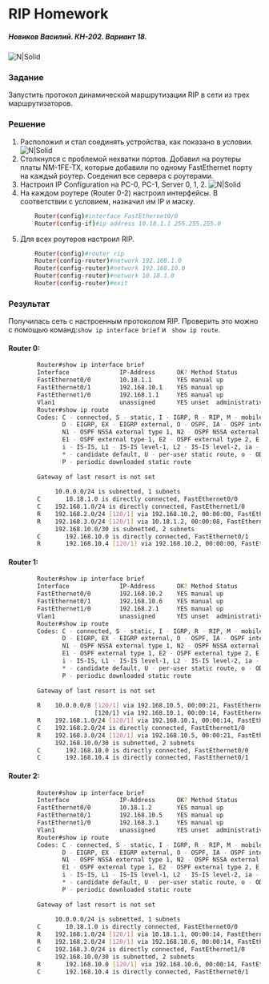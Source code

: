 # RIP Homework
##### Новиков Василий. КН-202. Вариант 18.
![N|Solid](https://i.imgur.com/taSiHle.png)

### Задание

Запустить протокол динамической маршрутизации RIP в сети из трех маршрутизаторов.

### Решение

1. Расположил и стал соединять устройства, как показано в условии.
![N|Solid](https://i.imgur.com/ha9uiWv.png)
2. Столкнулся с проблемой нехватки портов. Добавил на роутеры платы NM-1FE-TX, которые добавили по одному FastEthernet порту на каждый роутер. Соеденил все сервера с роутерами.
3. Настроил IP Configuration на PC-0, PC-1, Server 0, 1, 2.
![N|Solid](https://i.imgur.com/ZcFz482.png)
4. На каждом роутере (Router 0-2) настроил интерфейсы. В соответствии с условием, назначил им IP и маску.
    ```sh
        Router(config)#interface FastEthernet0/0
        Router(config-if)#ip address 10.18.1.1 255.255.255.0
    ```
5. Для всех роутеров настроил RIP.
    ```sh
        Router(config)#router rip 
        Router(config-router)#network 192.168.1.0
        Router(config-router)#network 192.168.10.0
        Router(config-router)#network 10.18.1.0
        Router(config-router)#exit
    ```
### Результат
Получилась сеть с настроенным протоколом RIP. Проверить это можно с помощью команд:```show ip interface brief``` и ``` show ip route```.
#### Router 0:
```sh
        Router#show ip interface brief 
        Interface              IP-Address      OK? Method Status            Protocol 
        FastEthernet0/0        10.18.1.1       YES manual up                    up 
        FastEthernet0/1        192.168.10.1    YES manual up                    up 
        FastEthernet1/0        192.168.1.1     YES manual up                    up 
        Vlan1                  unassigned      YES unset  administratively down down
        Router#show ip route 
        Codes: C - connected, S - static, I - IGRP, R - RIP, M - mobile, B - BGP
               D - EIGRP, EX - EIGRP external, O - OSPF, IA - OSPF inter area
               N1 - OSPF NSSA external type 1, N2 - OSPF NSSA external type 2
               E1 - OSPF external type 1, E2 - OSPF external type 2, E - EGP
               i - IS-IS, L1 - IS-IS level-1, L2 - IS-IS level-2, ia - IS-IS inter area
               * - candidate default, U - per-user static route, o - ODR
               P - periodic downloaded static route
        
        Gateway of last resort is not set
        
             10.0.0.0/24 is subnetted, 1 subnets
        C       10.18.1.0 is directly connected, FastEthernet0/0
        C    192.168.1.0/24 is directly connected, FastEthernet1/0
        R    192.168.2.0/24 [120/1] via 192.168.10.2, 00:00:00, FastEthernet0/1
        R    192.168.3.0/24 [120/1] via 10.18.1.2, 00:00:08, FastEthernet0/0
             192.168.10.0/30 is subnetted, 2 subnets
        C       192.168.10.0 is directly connected, FastEthernet0/1
        R       192.168.10.4 [120/1] via 192.168.10.2, 00:00:00, FastEthernet0/1
```

#### Router 1:
```sh
        Router#show ip interface brief 
        Interface              IP-Address      OK? Method Status                Protocol 
        FastEthernet0/0        192.168.10.2    YES manual up                    up 
        FastEthernet0/1        192.168.10.6    YES manual up                    up 
        FastEthernet1/0        192.168.2.1     YES manual up                    up 
        Vlan1                  unassigned      YES unset  administratively down down
        Router#show ip route
        Codes: C - connected, S - static, I - IGRP, R - RIP, M - mobile, B - BGP
               D - EIGRP, EX - EIGRP external, O - OSPF, IA - OSPF inter area
               N1 - OSPF NSSA external type 1, N2 - OSPF NSSA external type 2
               E1 - OSPF external type 1, E2 - OSPF external type 2, E - EGP
               i - IS-IS, L1 - IS-IS level-1, L2 - IS-IS level-2, ia - IS-IS inter area
               * - candidate default, U - per-user static route, o - ODR
               P - periodic downloaded static route
        
        Gateway of last resort is not set
        
        R    10.0.0.0/8 [120/1] via 192.168.10.5, 00:00:21, FastEthernet0/1
                        [120/1] via 192.168.10.1, 00:00:14, FastEthernet0/0
        R    192.168.1.0/24 [120/1] via 192.168.10.1, 00:00:14, FastEthernet0/0
        C    192.168.2.0/24 is directly connected, FastEthernet1/0
        R    192.168.3.0/24 [120/1] via 192.168.10.5, 00:00:21, FastEthernet0/1
             192.168.10.0/30 is subnetted, 2 subnets
        C       192.168.10.0 is directly connected, FastEthernet0/0
        C       192.168.10.4 is directly connected, FastEthernet0/1
```

#### Router 2:
```sh
        Router#show ip interface brief 
        Interface              IP-Address      OK? Method Status                Protocol 
        FastEthernet0/0        10.18.1.2       YES manual up                    up 
        FastEthernet0/1        192.168.10.5    YES manual up                    up 
        FastEthernet1/0        192.168.3.1     YES manual up                    up 
        Vlan1                  unassigned      YES unset  administratively down down
        Router#show ip route
        Codes: C - connected, S - static, I - IGRP, R - RIP, M - mobile, B - BGP
               D - EIGRP, EX - EIGRP external, O - OSPF, IA - OSPF inter area
               N1 - OSPF NSSA external type 1, N2 - OSPF NSSA external type 2
               E1 - OSPF external type 1, E2 - OSPF external type 2, E - EGP
               i - IS-IS, L1 - IS-IS level-1, L2 - IS-IS level-2, ia - IS-IS inter area
               * - candidate default, U - per-user static route, o - ODR
               P - periodic downloaded static route
        
        Gateway of last resort is not set
        
             10.0.0.0/24 is subnetted, 1 subnets
        C       10.18.1.0 is directly connected, FastEthernet0/0
        R    192.168.1.0/24 [120/1] via 10.18.1.1, 00:00:14, FastEthernet0/0
        R    192.168.2.0/24 [120/1] via 192.168.10.6, 00:00:14, FastEthernet0/1
        C    192.168.3.0/24 is directly connected, FastEthernet1/0
             192.168.10.0/30 is subnetted, 2 subnets
        R       192.168.10.0 [120/1] via 192.168.10.6, 00:00:14, FastEthernet0/1
        C       192.168.10.4 is directly connected, FastEthernet0/1
```
